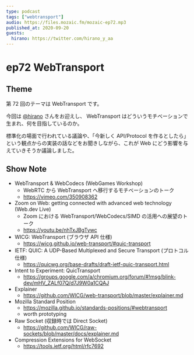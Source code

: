 ```yaml
---
type: podcast
tags: ["webtransport"]
audio: https://files.mozaic.fm/mozaic-ep72.mp3
published_at: 2020-09-20
guests:
  hirano: https://twitter.com/hirano_y_aa
---
```


# ep72 WebTransport

## Theme

第 72 回のテーマは WebTransport です。

今回は [@hirano](https://twitter.com/hirano_y_aa) さんをお迎えし、 WebTransport はどういうモチベーションで生まれ、何を目指しているのか。

標準化の場面で行われている議論や、「今新しく API/Protocol を作るとしたら」という観点からの実装の話などをお聞きしながら、これが Web にどう影響を与えていきそうか議論しました。

## Show Note

- WebTransport & WebCodecs (WebGames Workshop)
  - WebRTC から WebTransport へ移行するモチベーションのトーク
  - https://vimeo.com/350908362
- Zoom on Web: getting connected with advanced web technology (Web.dev Live)
  - Zoom における WebTransport/WebCodecs/SIMD の活用への展望のトーク
  - https://youtu.be/nhTxJBgTywc
- WICG: WebTransport (ブラウザ API 仕様)
  - https://wicg.github.io/web-transport/#quic-transport
- IETF: QUIC: A UDP-Based Multiplexed and Secure Transport (プロトコル仕様)
  - https://quicwg.org/base-drafts/draft-ietf-quic-transport.html
- Intent to Experiment: QuicTransport
  - https://groups.google.com/a/chromium.org/forum/#!msg/blink-dev/mHV_ZALf07Q/d7J9W0a1CQAJ
- Explainer
  - https://github.com/WICG/web-transport/blob/master/explainer.md
- Mozilla Standard Position
  - https://mozilla.github.io/standards-positions/#webtransport
  - worth prototyping
- Raw Socket (収録時では Direct Socket)
  - https://github.com/WICG/raw-sockets/blob/master/docs/explainer.md
- Compression Extensions for WebSocket
  - https://tools.ietf.org/html/rfc7692

